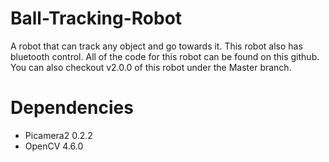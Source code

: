 # Ball-Tracking-Robot

A robot that can track any object and go towards it. This robot also has bluetooth control. All of the code for this robot can be found on this github. You can also checkout v2.0.0 of this robot under the Master branch.

# Dependencies
- Picamera2 0.2.2
- OpenCV 4.6.0
